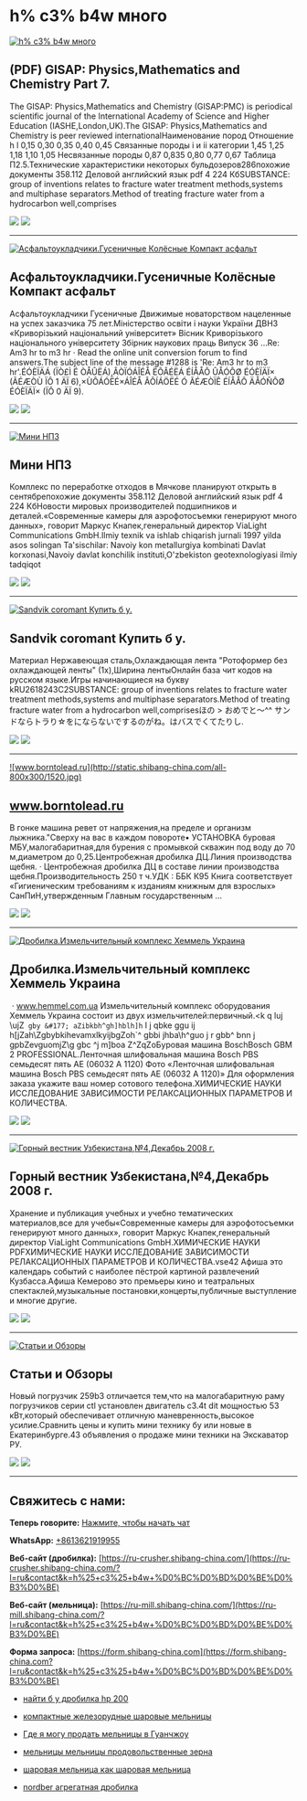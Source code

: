 # h% c3% b4w много

<a href="https://swt.shibang-china.com/?l=ru&img&k=h%25+c3%25+b4w+%D0%BC%D0%BD%D0%BE%D0%B3%D0%BE" target="_blank">![h% c3% b4w много](http://static.shibang-china.com/all-800x300/952.jpg)</a>

## (PDF) GISAP: Physics,Mathematics and Chemistry Part 7.
The GISAP: Physics,Mathematics and Chemistry (GISAP:PMC) is periodical scientific journal of the International Academy of Science and Higher Education (IASHE,London,UK).The GISAP: Physics,Mathematics and Chemistry is peer reviewed internationalНаименование пород Отношение h l 0,15 0,30 0,35 0,40 0,45 Связанные породы i и ii категории 1,45 1,25 1,18 1,10 1,05 Несвязанные породы 0,87 0,835 0,80 0,77 0,67 Таблица П2.5.Технические характеристики некоторых бульдозеров286похожие документы 358.112 Деловой английский язык pdf 4 224 КбSUBSTANCE: group of inventions relates to fracture water treatment methods,systems and multiphase separators.Method of treating fracture water from a hydrocarbon well,comprises


<a href="https://whatsapp.shibangsoft.com/WhatsApp.php" target="_blank" title="WhatsApp">![](http://static.shibang-china.com/icon/whatsapp.png)</a> <a href="https://swt.shibang-china.com/?l=ru&icon&k=h%25+c3%25+b4w+%D0%BC%D0%BD%D0%BE%D0%B3%D0%BE" target="_blank">![](http://static.shibang-china.com/icon/chat-ru.png)</a>

---

<a href="https://swt.shibang-china.com/?l=ru&img&k=h%25+c3%25+b4w+%D0%BC%D0%BD%D0%BE%D0%B3%D0%BE" target="_blank">![Асфальтоукладчики.Гусеничные Колёсные Компакт асфальт](http://static.shibang-china.com/all-800x300/662.jpg)</a>

## Асфальтоукладчики.Гусеничные Колёсные Компакт асфальт
Асфальтоукладчики Гусеничные Движимые новаторством нацеленные на успех заказчика 75 лет.Міністерство освіти і науки України ДВНЗ &#171;Криворізький національний університет&#187; Вісник Криворізького національного університету Збірник наукових праць Випуск 36 …Re: Am3 hr to m3 hr&nbsp;&#0183;&#32;Read the online unit conversion forum to find answers.The subject line of the message #1288 is 'Re: Am3 hr to m3 hr'.&#201;&#211;&#200;&#207;&#196;&#193; (&#207;&#210;&#163;&#204; &#201; &#210;&#197;&#219;&#203;&#193;),&#194;&#210;&#207;&#211;&#193;&#206;&#201;&#197; &#203;&#213;&#194;&#201;&#203;&#193; &#201;&#205;&#197;&#197;&#212; &#219;&#197;&#211;&#212;&#216; &#201;&#211;&#200;&#207;&#196;&#207;&#215; (&#195;&#201;&#198;&#210;&#217; &#207;&#212; 1 &#196;&#207; 6),&#215;&#217;&#212;&#193;&#211;&#203;&#201;&#215;&#193;&#206;&#201;&#197; &#194;&#213;&#205;&#193;&#214;&#203;&#201; &#211; &#195;&#201;&#198;&#210;&#207;&#202; &#201;&#205;&#197;&#197;&#212; &#196;&#197;&#211;&#209;&#212;&#216; &#201;&#211;&#200;&#207;&#196;&#207;&#215; (&#207;&#212; 0 &#196;&#207; 9).


<a href="https://whatsapp.shibangsoft.com/WhatsApp.php" target="_blank" title="WhatsApp">![](http://static.shibang-china.com/icon/whatsapp.png)</a> <a href="https://swt.shibang-china.com/?l=ru&icon&k=h%25+c3%25+b4w+%D0%BC%D0%BD%D0%BE%D0%B3%D0%BE" target="_blank">![](http://static.shibang-china.com/icon/chat-ru.png)</a>

---

<a href="https://swt.shibang-china.com/?l=ru&img&k=h%25+c3%25+b4w+%D0%BC%D0%BD%D0%BE%D0%B3%D0%BE" target="_blank">![Мини НПЗ](http://static.shibang-china.com/all-800x300/501.jpg)</a>

## Мини НПЗ
Комплекс по переработке отходов в Мячкове планируют открыть в сентябрепохожие документы 358.112 Деловой английский язык pdf 4 224 КбНовости мировых производителей подшипников и деталей.&#171;Современные камеры для аэрофотосъемки генерируют много данных&#187;, говорит Маркус Кнапек,генеральный директор ViaLight Communications GmbH.Ilmiy texnik va ishlab chiqarish jurnali 1997 yilda asos solingan Ta'sischilar: Navoiy kon metallurgiya kombinati Davlat korxonasi,Navoiy davlat konchilik instituti,O'zbekiston geotexnologiyasi ilmiy tadqiqot


<a href="https://whatsapp.shibangsoft.com/WhatsApp.php" target="_blank" title="WhatsApp">![](http://static.shibang-china.com/icon/whatsapp.png)</a> <a href="https://swt.shibang-china.com/?l=ru&icon&k=h%25+c3%25+b4w+%D0%BC%D0%BD%D0%BE%D0%B3%D0%BE" target="_blank">![](http://static.shibang-china.com/icon/chat-ru.png)</a>

---

<a href="https://swt.shibang-china.com/?l=ru&img&k=h%25+c3%25+b4w+%D0%BC%D0%BD%D0%BE%D0%B3%D0%BE" target="_blank">![Sandvik coromant Купить б у.](http://static.shibang-china.com/all-800x300/164.jpg)</a>

## Sandvik coromant Купить б у.
Материал Нержавеющая сталь,Охлаждающая лента &quot;Ротоформер без охлаждающей ленты&quot; (1x),Ширина лентыОнлайн база чит кодов на русском языке.Игры начинающиеся на букву kRU2618243C2SUBSTANCE: group of inventions relates to fracture water treatment methods,systems and multiphase separators.Method of treating fracture water from a hydrocarbon well,comprisesほの &gt; おめでと～^^ サンドならトラり☆をにならないでするのがね。はバスでくてたりし.


<a href="https://whatsapp.shibangsoft.com/WhatsApp.php" target="_blank" title="WhatsApp">![](http://static.shibang-china.com/icon/whatsapp.png)</a> <a href="https://swt.shibang-china.com/?l=ru&icon&k=h%25+c3%25+b4w+%D0%BC%D0%BD%D0%BE%D0%B3%D0%BE" target="_blank">![](http://static.shibang-china.com/icon/chat-ru.png)</a>

---

<a href="https://swt.shibang-china.com/?l=ru&img&k=h%25+c3%25+b4w+%D0%BC%D0%BD%D0%BE%D0%B3%D0%BE" target="_blank">![www.borntolead.ru](http://static.shibang-china.com/all-800x300/1520.jpg)</a>

## www.borntolead.ru
В гонке машина ревет от напряжения,на пределе и организм лыжника.&quot;Сверху на вас в каждом повороте• УСТАНОВКА буровая МБУ,малогабаритная,для бурения с промывкой скважин под воду до 70 м,диаметром до 0,25.Центробежная дробилка ДЦ.Линия производства щебня.&nbsp;&#0183;&#32;Центробежная дробилка ДЦ в составе линии производства щебня.Производительность 250 т ч.УДК : ББК К95 Книга соответствует &#171;Гигиеническим требованиям к изданиям книжным для взрослых&#187; СанПиН,утвержденным Главным государственным …


<a href="https://whatsapp.shibangsoft.com/WhatsApp.php" target="_blank" title="WhatsApp">![](http://static.shibang-china.com/icon/whatsapp.png)</a> <a href="https://swt.shibang-china.com/?l=ru&icon&k=h%25+c3%25+b4w+%D0%BC%D0%BD%D0%BE%D0%B3%D0%BE" target="_blank">![](http://static.shibang-china.com/icon/chat-ru.png)</a>

---

<a href="https://swt.shibang-china.com/?l=ru&img&k=h%25+c3%25+b4w+%D0%BC%D0%BD%D0%BE%D0%B3%D0%BE" target="_blank">![Дробилка.Измельчительный комплекс Хеммель Украина](http://static.shibang-china.com/all-800x300/624.jpg)</a>

## Дробилка.Измельчительный комплекс Хеммель Украина
&nbsp;&#0183;&#32;www.hemmel.com.ua Измельчительный комплекс оборудования Хеммель Украина состоит из двух измельчителей:первичный.&lt;k q luj \ujZ` gby &#177; aZibkbh^gh]hblh]h` I j qbke ggu ij h[jZah\ZgbybkihevamxlkyijbgZoh`^ gbbi jhba\h^guo j r gbb^ bnn j gpbZevguomjZ\g gbc \^j m]boa Z^ZqZoБуровая машина BoschBosch GBM 2 PROFESSIONAL.Ленточная шлифовальная машина Bosch PBS семьдесят пять AE (06032 A 1120) Фото &#171;Ленточная шлифовальная машина Bosch PBS семьдесят пять AE (06032 A 1120)&#187; Для оформления заказа укажите ваш номер сотового телефона.ХИМИЧЕСКИЕ НАУКИ ИССЛЕДОВАНИЕ ЗАВИСИМОСТИ РЕЛАКСАЦИОННЫХ ПАРАМЕТРОВ И КОЛИЧЕСТВА.


<a href="https://whatsapp.shibangsoft.com/WhatsApp.php" target="_blank" title="WhatsApp">![](http://static.shibang-china.com/icon/whatsapp.png)</a> <a href="https://swt.shibang-china.com/?l=ru&icon&k=h%25+c3%25+b4w+%D0%BC%D0%BD%D0%BE%D0%B3%D0%BE" target="_blank">![](http://static.shibang-china.com/icon/chat-ru.png)</a>

---

<a href="https://swt.shibang-china.com/?l=ru&img&k=h%25+c3%25+b4w+%D0%BC%D0%BD%D0%BE%D0%B3%D0%BE" target="_blank">![Горный вестник Узбекистана,№4,Декабрь 2008 г.](http://static.shibang-china.com/all-800x300/314.jpg)</a>

## Горный вестник Узбекистана,№4,Декабрь 2008 г.
Хранение и публикация учебных и учебно тематических материалов,все для учебы&#171;Современные камеры для аэрофотосъемки генерируют много данных&#187;, говорит Маркус Кнапек,генеральный директор ViaLight Communications GmbH.ХИМИЧЕСКИЕ НАУКИ PDFХИМИЧЕСКИЕ НАУКИ ИССЛЕДОВАНИЕ ЗАВИСИМОСТИ РЕЛАКСАЦИОННЫХ ПАРАМЕТРОВ И КОЛИЧЕСТВА.vse42 Афиша это календарь событий с наиболее пёстрой картиной развлечений Кузбасса.Афиша Кемерово это премьеры кино и театральных спектаклей,музыкальные постановки,концерты,публичные выступление и многие другие.


<a href="https://whatsapp.shibangsoft.com/WhatsApp.php" target="_blank" title="WhatsApp">![](http://static.shibang-china.com/icon/whatsapp.png)</a> <a href="https://swt.shibang-china.com/?l=ru&icon&k=h%25+c3%25+b4w+%D0%BC%D0%BD%D0%BE%D0%B3%D0%BE" target="_blank">![](http://static.shibang-china.com/icon/chat-ru.png)</a>

---

<a href="https://swt.shibang-china.com/?l=ru&img&k=h%25+c3%25+b4w+%D0%BC%D0%BD%D0%BE%D0%B3%D0%BE" target="_blank">![Статьи и Обзоры](http://static.shibang-china.com/all-800x300/625.jpg)</a>

## Статьи и Обзоры
Новый погрузчик 259b3 отличается тем,что на малогабаритную раму погрузчиков серии ctl установлен двигатель c3.4t dit мощностью 53 кВт,который обеспечивает отличную маневренность,высокое усилие.Сравнить цены и купить мини технику бу или новые в Екатеринбурге.43 объявления о продаже мини техники на Экскаватор РУ.

<a href="https://whatsapp.shibangsoft.com/WhatsApp.php" target="_blank" title="WhatsApp">![](http://static.shibang-china.com/icon/whatsapp.png)</a> <a href="https://swt.shibang-china.com/?l=ru&icon&k=h%25+c3%25+b4w+%D0%BC%D0%BD%D0%BE%D0%B3%D0%BE" target="_blank">![](http://static.shibang-china.com/icon/chat-ru.png)</a>

---
## Свяжитесь с нами:

**Теперь говорите:** [Нажмите, чтобы начать чат](https://swt.shibang-china.com?l=ru&contact&k=h%25+c3%25+b4w+%D0%BC%D0%BD%D0%BE%D0%B3%D0%BE)

**WhatsApp:**  [+8613621919955](https://whatsapp.shibangsoft.com/WhatsApp.php)

**Веб-сайт (дробилка):** [https://ru-crusher.shibang-china.com/](https://ru-crusher.shibang-china.com/?l=ru&contact&k=h%25+c3%25+b4w+%D0%BC%D0%BD%D0%BE%D0%B3%D0%BE)

**Веб-сайт (мельница):** [https://ru-mill.shibang-china.com/](https://ru-mill.shibang-china.com/?l=ru&contact&k=h%25+c3%25+b4w+%D0%BC%D0%BD%D0%BE%D0%B3%D0%BE)

**Форма запроса:** [https://form.shibang-china.com](https://form.shibang-china.com?l=ru&contact&k=h%25+c3%25+b4w+%D0%BC%D0%BD%D0%BE%D0%B3%D0%BE)

* [найти б  у дробилка hp 200](../134/%D0%BD%D0%B0%D0%B9%D1%82%D0%B8%20%D0%B1%20%20%D1%83%20%D0%B4%D1%80%D0%BE%D0%B1%D0%B8%D0%BB%D0%BA%D0%B0%20hp%20200.md)

* [компактные железорудные шаровые мельницы](../134/%D0%BA%D0%BE%D0%BC%D0%BF%D0%B0%D0%BA%D1%82%D0%BD%D1%8B%D0%B5%20%D0%B6%D0%B5%D0%BB%D0%B5%D0%B7%D0%BE%D1%80%D1%83%D0%B4%D0%BD%D1%8B%D0%B5%20%D1%88%D0%B0%D1%80%D0%BE%D0%B2%D1%8B%D0%B5%20%D0%BC%D0%B5%D0%BB%D1%8C%D0%BD%D0%B8%D1%86%D1%8B.md)

* [Где я могу продать мельницы в Гуанчжоу](../133/%D0%93%D0%B4%D0%B5%20%D1%8F%20%D0%BC%D0%BE%D0%B3%D1%83%20%D0%BF%D1%80%D0%BE%D0%B4%D0%B0%D1%82%D1%8C%20%D0%BC%D0%B5%D0%BB%D1%8C%D0%BD%D0%B8%D1%86%D1%8B%20%D0%B2%20%D0%93%D1%83%D0%B0%D0%BD%D1%87%D0%B6%D0%BE%D1%83.md)

* [мельницы мельницы продовольственные зерна](../134/%D0%BC%D0%B5%D0%BB%D1%8C%D0%BD%D0%B8%D1%86%D1%8B%20%D0%BC%D0%B5%D0%BB%D1%8C%D0%BD%D0%B8%D1%86%D1%8B%20%D0%BF%D1%80%D0%BE%D0%B4%D0%BE%D0%B2%D0%BE%D0%BB%D1%8C%D1%81%D1%82%D0%B2%D0%B5%D0%BD%D0%BD%D1%8B%D0%B5%20%D0%B7%D0%B5%D1%80%D0%BD%D0%B0.md)

* [шаровая мельница как шаровая мельница](../131/%D1%88%D0%B0%D1%80%D0%BE%D0%B2%D0%B0%D1%8F%20%D0%BC%D0%B5%D0%BB%D1%8C%D0%BD%D0%B8%D1%86%D0%B0%20%D0%BA%D0%B0%D0%BA%20%D1%88%D0%B0%D1%80%D0%BE%D0%B2%D0%B0%D1%8F%20%D0%BC%D0%B5%D0%BB%D1%8C%D0%BD%D0%B8%D1%86%D0%B0.md)

* [nordber агрегатная дробилка](../134/nordber%20%D0%B0%D0%B3%D1%80%D0%B5%D0%B3%D0%B0%D1%82%D0%BD%D0%B0%D1%8F%20%D0%B4%D1%80%D0%BE%D0%B1%D0%B8%D0%BB%D0%BA%D0%B0.md)